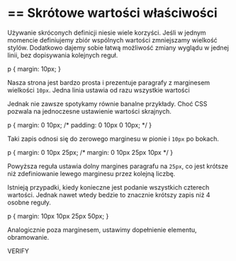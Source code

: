 ==
Skrótowe wartości właściwości
==

Używanie skróconych definicji niesie wiele korzyści. Jeśli w jednym momencie definiujemy zbiór wspólnych wartości zmniejszamy wielkość stylów. Dodatkowo dajemy sobie łatwą możliwość zmiany wyglądu w jednej linii, bez dopisywania kolejnych reguł.

p {
	margin: 10px;
}

Nasza strona jest bardzo prosta i prezentuje paragrafy z marginesem wielkości `10px`. Jedna linia ustawia od razu wszystkie wartości

Jednak nie zawsze spotykamy równie banalne przykłady. Choć CSS pozwala na jednoczesne ustawienie wartości skrajnych.

p {
	margin: 0 10px; /* padding: 0 10px 0 10px; */
}

Taki zapis odnosi się do zerowego marginesu w pionie i `10px` po bokach.

p {
	margin: 0 10px 25px; /* margin: 0 10px 25px 10px */
}

Powyższa reguła ustawia dolny margines paragrafu na `25px`, co jest krótsze niż zdefiniowanie lewego marginesu przez kolejną liczbę.

Istnieją przypadki, kiedy konieczne jest podanie wszystkich czterech wartości. Jednak nawet wtedy bedzie to znacznie krótszy zapis niż 4 osobne reguły.

p {
	margin: 10px 10px 25px 50px;
}

Analogicznie poza marginesem, ustawimy dopełnienie elementu, obramowanie.

VERIFY